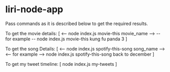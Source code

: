 # liri-node-app
Pass commands as it is described below to get the required results.

To get the movie details: [
    <-- node index.js movie-this movie_name -->
        -- for example --
    node index.js movie-this kung fu panda 3 
    ]

To get the song Details: [
    <-- node index.js spotify-this-song song_name -->
        <-- for example -->
    node index.js spotify-this-song back to december
]

To get my tweet timeline: [
    node index.js my-tweets
]